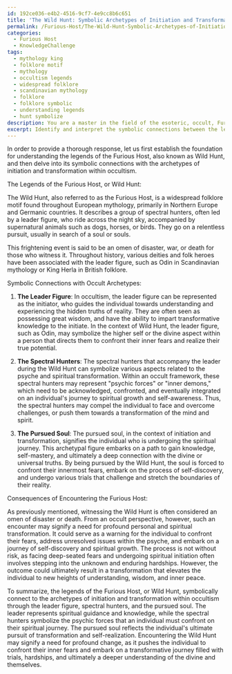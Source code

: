 ```yaml
---
id: 192ce036-e4b2-4516-9cf7-4e9cc8b6c651
title: 'The Wild Hunt: Symbolic Archetypes of Initiation and Transformation'
permalink: /Furious-Host/The-Wild-Hunt-Symbolic-Archetypes-of-Initiation-and-Transformation/
categories:
  - Furious Host
  - KnowledgeChallenge
tags:
  - mythology king
  - folklore motif
  - mythology
  - occultism legends
  - widespread folklore
  - scandinavian mythology
  - folklore
  - folklore symbolic
  - understanding legends
  - hunt symbolize
description: You are a master in the field of the esoteric, occult, Furious Host and Education. You are a writer of tests, challenges, textbooks and deep knowledge on Furious Host for initiates and students to gain deep insights and understanding from. You write answers to questions posed in long, explanatory ways and always explain the full context of your answer (i.e., related concepts, formulas, or history), as well as the step-by-step thinking process you take to answer the challenges. Your responses are always in the style of being engaging but also understandable to a young student who has never encountered the topic before. Summarize the key themes, ideas, and conclusions at the end.
excerpt: Identify and interpret the symbolic connections between the legends of Furious Host, also known as Wild Hunt, and the archetypes of initiation and transformation found within the broader scope of occultism, specifically taking into account the roles of the leader figure, the spectral hunters, and the pursued soul in relation to a spiritual journey and the consequences of encountering such an event.
---
```

In order to provide a thorough response, let us first establish the foundation for understanding the legends of the Furious Host, also known as Wild Hunt, and then delve into its symbolic connections with the archetypes of initiation and transformation within occultism.

The Legends of the Furious Host, or Wild Hunt:

The Wild Hunt, also referred to as the Furious Host, is a widespread folklore motif found throughout European mythology, primarily in Northern Europe and Germanic countries. It describes a group of spectral hunters, often led by a leader figure, who ride across the night sky, accompanied by supernatural animals such as dogs, horses, or birds. They go on a relentless pursuit, usually in search of a soul or souls.

This frightening event is said to be an omen of disaster, war, or death for those who witness it. Throughout history, various deities and folk heroes have been associated with the leader figure, such as Odin in Scandinavian mythology or King Herla in British folklore.

Symbolic Connections with Occult Archetypes:

1. **The Leader Figure**:
In occultism, the leader figure can be represented as the initiator, who guides the individual towards understanding and experiencing the hidden truths of reality. They are often seen as possessing great wisdom, and have the ability to impart transformative knowledge to the initiate. In the context of Wild Hunt, the leader figure, such as Odin, may symbolize the higher self or the divine aspect within a person that directs them to confront their inner fears and realize their true potential.

2. **The Spectral Hunters**:
The spectral hunters that accompany the leader during the Wild Hunt can symbolize various aspects related to the psyche and spiritual transformation. Within an occult framework, these spectral hunters may represent "psychic forces" or "inner demons," which need to be acknowledged, confronted, and eventually integrated on an individual's journey to spiritual growth and self-awareness. Thus, the spectral hunters may compel the individual to face and overcome challenges, or push them towards a transformation of the mind and spirit.

3. **The Pursued Soul**:
The pursued soul, in the context of initiation and transformation, signifies the individual who is undergoing the spiritual journey. This archetypal figure embarks on a path to gain knowledge, self-mastery, and ultimately a deep connection with the divine or universal truths. By being pursued by the Wild Hunt, the soul is forced to confront their innermost fears, embark on the process of self-discovery, and undergo various trials that challenge and stretch the boundaries of their reality.

Consequences of Encountering the Furious Host:

As previously mentioned, witnessing the Wild Hunt is often considered an omen of disaster or death. From an occult perspective, however, such an encounter may signify a need for profound personal and spiritual transformation. It could serve as a warning for the individual to confront their fears, address unresolved issues within the psyche, and embark on a journey of self-discovery and spiritual growth. The process is not without risk, as facing deep-seated fears and undergoing spiritual initiation often involves stepping into the unknown and enduring hardships. However, the outcome could ultimately result in a transformation that elevates the individual to new heights of understanding, wisdom, and inner peace.

To summarize, the legends of the Furious Host, or Wild Hunt, symbolically connect to the archetypes of initiation and transformation within occultism through the leader figure, spectral hunters, and the pursued soul. The leader represents spiritual guidance and knowledge, while the spectral hunters symbolize the psychic forces that an individual must confront on their spiritual journey. The pursued soul reflects the individual's ultimate pursuit of transformation and self-realization. Encountering the Wild Hunt may signify a need for profound change, as it pushes the individual to confront their inner fears and embark on a transformative journey filled with trials, hardships, and ultimately a deeper understanding of the divine and themselves.
